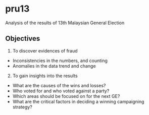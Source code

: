 pru13
=====

Analysis of the results of 13th Malaysian General Election

## Objectives

1. To discover evidences of fraud
  * Inconsistencies in the numbers, and counting
  * Anomalies in the data trend and change

2. To gain insights into the results
  * What are the causes of the wins and losses?
  * Who voted for and who voted against a party?
  * Which areas should be focused on for the next GE?
  * What are the critical factors in deciding a winning campaigning strategy?
